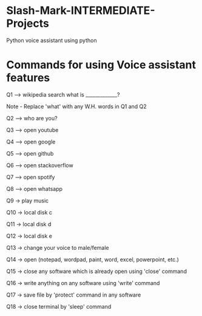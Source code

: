# Slash-Mark-INTERMEDIATE-Projects
Python voice assistant using python

# Commands for using Voice assistant features

Q1 --> wikipedia search what is _____________?

Note - Replace 'what' with any W.H. words in Q1 and Q2

Q2 --> who are you?

Q3 --> open youtube

Q4 --> open google

Q5 --> open github

Q6 --> open stackoverflow

Q7 --> open spotify

Q8 --> open whatsapp

Q9 -> play music

Q10 -> local disk c

Q11 -> local disk d

Q12 -> local disk e

Q13 -> change your voice to male/female

Q14 -> open (notepad, wordpad, paint, word, excel, powerpoint, etc.)

Q15 -> close any software which is already open using 'close' command

Q16 -> write anything on any software using 'write' command

Q17 -> save file by 'protect' command in any software

Q18 -> close terminal by 'sleep' command

